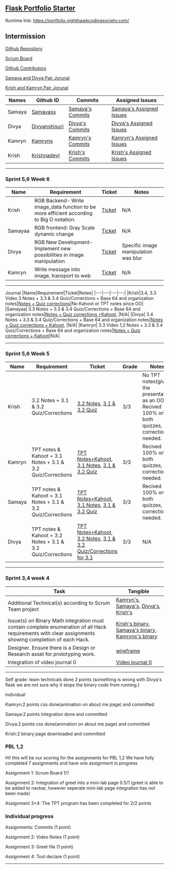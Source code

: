 ## [Flask Portfolio Starter](https://nighthawkcodingsociety.com/projectsearch/details/Flask%20Portfolio%20Starter)
Runtime link: https://portfolio.nighthawkcodingsociety.com/


## Intermission
[Github Repository](https://github.com/samayass/flask_portfolio)   

[Scrum Board](https://github.com/samayass/flask_portfolio/projects/1)  

[Github Contributors](https://github.com/samayass/flask_portfolio/graphs/contributors)

[Samaya and Divya Pair Jorunal ](https://docs.google.com/document/d/1p35PYstj0w8IxgT5jy2UJo5Z-XcBAF0ucNkWZ-UMmBA/edit?usp=sharing)  

[Krish and Kamryn Pair Jorunal](https://docs.google.com/document/d/1Gl6Cy5CF-b2_k-oHFSUnkzDc9XEHm89nCQ6-IjJqATQ/edit?usp=sharing)


|   Names 	|  Github ID 	                                     |   Commits     	                                                                         | Assigned Issues  |
|---	    |---	                                             |---	                                                                                     |---	            |
|Samaya   	|[Samayass](https://github.com/samayass)             |[Samaya's Commits](https://github.com/samayass/flask_portfolio/commits?author=samayass)    |[Samaya's Assigned Issues](https://github.com/samayass/flask_portfolio/issues/assigned/samayass)   	|
|Divya 	    |[Divyanshisuri](https://github.com/Divyanshisuri)   |[Divya's Commits](https://github.com/samayass/flask_portfolio/commits?author=divyanshisuri)|[Divya's Assigned Issues](https://github.com/samayass/flask_portfolio/issues/assigned/divyanshisuri)  |  
|Kamryn 	|[Kamryns](https://github.com/Kamryns)	             |[Kamryn's Commits](https://github.com/samayass/flask_portfolio/commits?author=kamryns)   	 |[Kamryn's Assigned Issues](https://github.com/samayass/flask_portfolio/issues/assigned/kamryns)  	    | 
|Krish      |[Krishnadevl](https://github.com/Krishnadevl)       |[Krish's Commits](https://github.com/samayass/flask_portfolio/commits?author=KrishnadevL)  |[Krish's Assigned Issues](https://github.com/samayass/flask_portfolio/issues/assigned/krishnadevl)   	|

---
### Sprint 5,6 Week 6
|Name|Requirement|Ticket|Notes|
|---|---|---|---|
|Krish|RGB Backend- Write image_data function to be more efficient according to Big O notation.|[Ticket](https://github.com/KrishnadevL/flask_portfolio/issues/32)|N/A|
|Samayaa|RGB frontend: Gray Scale dynamic change|[Ticket](https://github.com/KrishnadevL/flask_portfolio/issues/34)|N/A|
|Divya|RGB New Development- Implement new possibilities in image manipulation|[Ticket](https://github.com/KrishnadevL/flask_portfolio/issues/35)|Specific image manipulation was blur|
|Kamryn|Write message into image, transport to web|[Ticket](https://github.com/KrishnadevL/flask_portfolio/issues/33)|N/A|

---
Journal
|Name|Requirement|Ticket|Notes|
|---|---|---|---|
|Krish|3.4, 3.3 Video 3 Notes + 3.3 & 3.4 Quiz/Corrections + Base 64 and organization notes|[Notes + Quiz corrections](https://docs.google.com/document/d/1Gl6Cy5CF-b2_k-oHFSUnkzDc9XEHm89nCQ6-IjJqATQ/edit#bookmark=id.1uxxjah8zz0r)|No Kahoot or TPT notes since OO|
|Samayaa| 3.3 Notes + 3.3 & 3.4 Quiz/Corrections + Base 64 and organization notes|[Notes + Quiz corrections +Kahoot](https://docs.google.com/document/d/1p35PYstj0w8IxgT5jy2UJo5Z-XcBAF0ucNkWZ-UMmBA/edit#bookmark=id.dzil263j3w72), |N/A|
|Divya| 3.4 Notes + 3.3 & 3.4 Quiz/Corrections + Base 64 and organization notes|[Notes + Quiz corrections + Kahoot](https://docs.google.com/document/d/1p35PYstj0w8IxgT5jy2UJo5Z-XcBAF0ucNkWZ-UMmBA/edit#bookmark=id.dzil263j3w72), |N/A|
|Kamryn| 3.3 Video 1,2 Notes + 3.3 & 3.4 Quiz/Corrections + Base 64 and organization notes|[Notes + Quiz corrections + Kahoot](https://docs.google.com/document/d/1Gl6Cy5CF-b2_k-oHFSUnkzDc9XEHm89nCQ6-IjJqATQ/edit#bookmark=id.1uxxjah8zz0r)|N/A|

---
### Sprint 5,6 Week 5
|Name|Requirement|Ticket|Grade|Notes|
|---|---|---|---|--|
|Krish| 3.2 Notes + 3.1 & 3.2 Quiz/Corrections|[3.2 Notes](https://docs.google.com/document/d/1Gl6Cy5CF-b2_k-oHFSUnkzDc9XEHm89nCQ6-IjJqATQ/edit#bookmark=id.t7uggz5fm7rx), [3,1 & 3.2 Quiz](https://docs.google.com/document/d/1Gl6Cy5CF-b2_k-oHFSUnkzDc9XEHm89nCQ6-IjJqATQ/edit#bookmark=id.v8b6fn7y87a4)|3/3|No TPT notes(giving the presentation as an OO), Recived 100% on both quizzes, no corrections needed.|
|Kamryn| TPT notes & Kahoot + 3.1 Notes + 3.1 & 3.2 Quiz/Corrections|[TPT Notes+Kahoot](https://docs.google.com/document/d/1Gl6Cy5CF-b2_k-oHFSUnkzDc9XEHm89nCQ6-IjJqATQ/edit#bookmark=id.wckdh6uq9hze), [3.1 Notes](https://docs.google.com/document/d/1Gl6Cy5CF-b2_k-oHFSUnkzDc9XEHm89nCQ6-IjJqATQ/edit#bookmark=id.y17i2mi9qt87), [3,1 & 3.2 Quiz](https://docs.google.com/document/d/1Gl6Cy5CF-b2_k-oHFSUnkzDc9XEHm89nCQ6-IjJqATQ/edit#bookmark=id.i0b1262xvvds)|3/3|Recived 100% on both quizzes, no corrections needed.|
|Samaya| TPT notes & Kahoot +  3.1 Notes + 3.1 & 3.2 Quiz/Corrections|[TPT Notes+Kahoot](https://docs.google.com/document/d/1p35PYstj0w8IxgT5jy2UJo5Z-XcBAF0ucNkWZ-UMmBA/edit#bookmark=id.ju1ldqwte8sc), [3.1 Notes](https://docs.google.com/document/d/1p35PYstj0w8IxgT5jy2UJo5Z-XcBAF0ucNkWZ-UMmBA/edit#bookmark=id.uq41fmvwo96c), [3,1 & 3.2 Quiz](https://docs.google.com/document/d/1p35PYstj0w8IxgT5jy2UJo5Z-XcBAF0ucNkWZ-UMmBA/edit#bookmark=id.u664rhcg65lv)|3/3|Recived 100% on both quizzes, no corrections needed.|
|Divya| TPT notes & Kahoot +  3.2 Notes + 3.1 & 3.2 Quiz/Corrections|[TPT Notes+Kahoot](https://docs.google.com/document/d/1p35PYstj0w8IxgT5jy2UJo5Z-XcBAF0ucNkWZ-UMmBA/edit#bookmark=id.ju1ldqwte8sc), [3.2 Notes](https://docs.google.com/document/d/1p35PYstj0w8IxgT5jy2UJo5Z-XcBAF0ucNkWZ-UMmBA/edit#bookmark=id.kwggwcqlkcxb), [3,1 & 3.2 Quiz/Corrections for 3.1](https://docs.google.com/document/d/1p35PYstj0w8IxgT5jy2UJo5Z-XcBAF0ucNkWZ-UMmBA/edit#bookmark=id.qmfygezbttln)|3/3|N/A|
---
### Sprint 3,4 week 4
|Task| Tangible | 
|---|---|
|Additional Technical(s) according to Scrum Team project|[Kamryn's](http://127.0.0.1:5000/kamryn_abt/), [Samaya's](http://127.0.0.1:5000/video0/),  [Divya's](http://127.0.0.1:5000/div_abt/), [Krish's](http://127.0.0.1:5000/Binary/)
|Issue(s) on Binary Math integration must contain complete enumeration of all Hack requirements with clear assignments showing completion of each Hack.| [Krish's binary](http://127.0.0.1:5000/Binary/), [Samaya's binary](http://127.0.0.1:5000/sam_binary/), [Kamryns's binary](http://127.0.0.1:5000/kamryn_binary/)
|Designer.  Ensure there is a Design or Research asset for prototyping work.|[wireframe](https://www.figma.com/file/UM0lQDt5oF6IPRGjKzBg4F/INTERMISSION-HOME-PG?node-id=0%3A1)
|Integration of video journal 0| [Video journal 0](http://127.0.0.1:5000/video0/)|
---

Self grade:
team technicals done 2 points (something is wrong with Divya's flask we are not sure why it stops the binary code from running.)

Individual

Kamryn:2 points css done(animation on about me page) and committed

Samaya:2 points integration done and committed

Divya:2 points css done(animation on about me page) and committed

Krish:2 binary page downloaded and committed







### PBL 1,2
Hi! this will be our scoring for the assignments for PBL 1,2 
We have fully completed 7 assignments and have one assignment in progress

Assignment 1: Scrum Board 1/1

Assignment 2:  Integration of greet into a mini-lab page 0.5/1 (greet is able to be added to navbar, however seperate mini-lab page integration has not been made) 

Assignment 3+4: The TPT program has been completed for 2/2 points



### Individual progress

Assignments: Commits (1 point)

Assignment 2: Video Notes (1 point) 

Assignment 3: Greet file (1 point) 

Assignment 4: Tool declare (1 point) 


---
 
